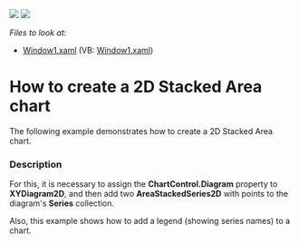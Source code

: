 <!-- default badges list -->
[![](https://img.shields.io/badge/Open_in_DevExpress_Support_Center-FF7200?style=flat-square&logo=DevExpress&logoColor=white)](https://supportcenter.devexpress.com/ticket/details/E1654)
[![](https://img.shields.io/badge/📖_How_to_use_DevExpress_Examples-e9f6fc?style=flat-square)](https://docs.devexpress.com/GeneralInformation/403183)
<!-- default badges end -->
<!-- default file list -->
*Files to look at*:

* [Window1.xaml](./CS/Window1.xaml) (VB: [Window1.xaml](./VB/Window1.xaml))
<!-- default file list end -->
# How to create a 2D Stacked Area chart


<p>The following example demonstrates how to create a 2D Stacked Area chart.</p>


<h3>Description</h3>

<p>For this, it is necessary to assign the <strong>ChartControl.Diagram</strong> property to <strong>XYDiagram2D</strong>, and then add two <strong>AreaStackedSeries2D</strong> with points to the diagram&#39;s <strong>Series</strong> collection.</p><p>Also, this example shows how to add a legend (showing series names) to a chart.</p>

<br/>


